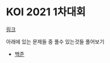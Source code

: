 # KOI 2021 1차대회

[링크](https://koi.or.kr/koi/2021/1/)

아래에 있는 문제들 중 풀수 있는것들 풀어보기
- [백준](https://www.acmicpc.net/category/528)
